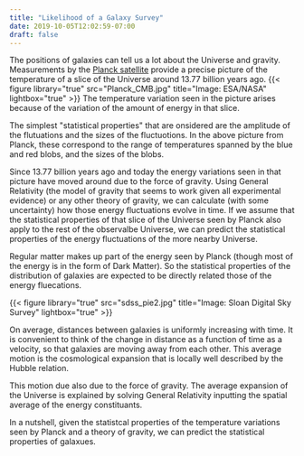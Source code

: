 ```yaml
---
title: "Likelihood of a Galaxy Survey"
date: 2019-10-05T12:02:59-07:00
draft: false
---
```


The positions of galaxies can tell us a lot about the Universe and gravity.
Measurements by the [Planck satellite](https://www.esa.int/Our_Activities/Space_Science/Planck/Planck_and_the_cosmic_microwave_background) provide a precise picture of the temperature of a slice of the Universe
around 13.77 billion years ago.
{{< figure library="true" src="Planck_CMB.jpg" title="Image: ESA/NASA" lightbox="true" >}}
The temperature variation seen in the picture arises because of the variation of the
amount of energy in that slice.

The simplest "statistical properties" that are onsidered are the amplitude of the flutuations and
the sizes of the fluctuotions. In the above picture from Planck, these correspond to the range
of  temperatures spanned by the blue and red blobs, and the sizes of the blobs. 


Since 13.77 billion years ago and today the energy variations seen in that picture have moved around
due to the force of gravity.  Using General Relativity (the model of gravity that seems to work given
all experimental evidence) or any other theory of gravity, we can calculate (with some uncertainty) how those energy fluctuations
evolve in time.  If we assume that the statistical
properties of that slice of the Universe seen by Planck also apply to the rest of the observalbe Universe,
we can predict the statistical properties of the energy fluctuations of the more nearby Universe.

Regular matter makes up part of the energy seen by Planck (though most of the energy is in the form of
Dark Matter).  So the statistical properties of the distribution of galaxies are expected to be directly related those
of the energy fluecations.

{{< figure library="true" src="sdss_pie2.jpg" title="Image: Sloan Digital Sky Survey" lightbox="true" >}}

On average, distances between galaxies is uniformly increasing with time.  It is convenient to think of the change in distance as a function of time as a velocity, so that galaxies are moving away from each other.  This average motion is the cosmological expansion that is locally well described by the Hubble relation.

This motion due also due to the force of gravity.  The average expansion of the Universe is explained by solving General Relativity inputting the spatial average of the energy constituants.

In a nutshell, given the statistcal properties of the temperature variations seen by Planck and a theory of
gravity, we can predict the statistical properties of galaxues.
